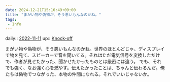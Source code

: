 ```yaml
---
date: 2024-12-21T15:16:49+09:00
title: "まがい物や偽物が、そう悪いもんなのかね。"
tags:
 - Info
---
```


daily:: [2022-11-11](Daily_Note/2022-11-11.md)
up:: [Knock-off](../Bar/Novel/Topics/Knock-off.md)

まがい物や偽物が、そう悪いもんなのかね。世界のほとんどじゃ、ディスプレイで物を見て、スピーカーで音を聞いてる。それはただ電気信号を変換しただけで、作者が見せたかった、聞かせたかったものとは厳密には違う。
でも、それでも強く、なお強く心を燃やす。伝えたかったことは、ちゃんと伝わるんだ。俺たちは偽物でつながった、本物の仲間になれる。それでいいじゃないか。